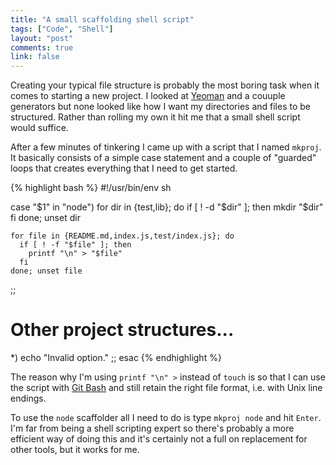 ```yaml
---
title: "A small scaffolding shell script"
tags: ["Code", "Shell"]
layout: "post"
comments: true
link: false
---
```


Creating your typical file structure is probably the most boring task when it comes to starting a new project. I looked at [Yeoman](http://yeoman.io/) and a couuple generators but none looked like how I want my directories and files to be structured. Rather than rolling my own it hit me that a small shell script would suffice.

After a few minutes of tinkering I came up with a script that I named `mkproj`. It basically consists of a simple case statement and a couple of "guarded" loops that creates everything that I need to get started.

{% highlight bash %}
#!/usr/bin/env sh

case "$1" in
  "node")
    for dir in {test,lib}; do
      if [ ! -d "$dir" ]; then
        mkdir "$dir"
      fi
    done; unset dir

    for file in {README.md,index.js,test/index.js}; do
      if [ ! -f "$file" ]; then
        printf "\n" > "$file"
      fi
    done; unset file
  ;;
  # Other project structures...
  *)
    echo "Invalid option."
  ;;
esac
{% endhighlight %}

The reason why I'm using `printf "\n" >` instead of `touch` is so that I can use the script with [Git Bash](http://msysgit.github.io/#bash) and still retain the right file format, i.e. with Unix line endings.

To use the `node` scaffolder all I need to do is type `mkproj node` and hit `Enter`. I'm far from being a shell scripting expert so there's probably a more efficient way of doing this and it's certainly not a full on replacement for other tools, but it works for me.
